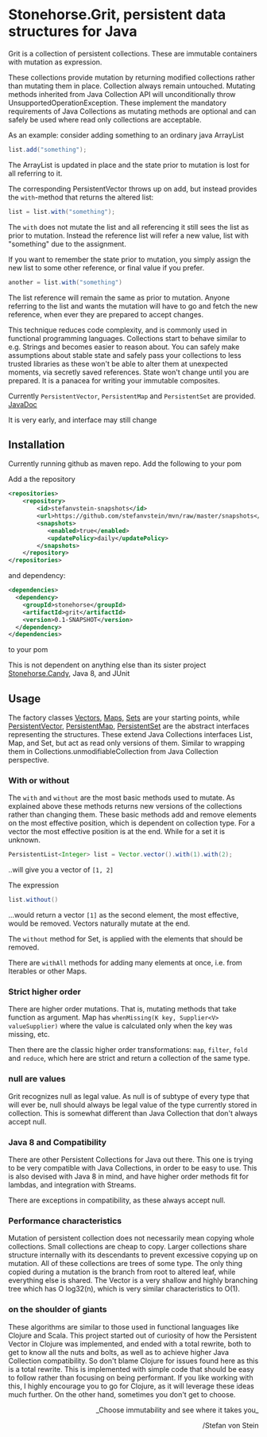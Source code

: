 
# Stonehorse.Grit, persistent data structures for Java

Grit is a collection of persistent collections. These are immutable containers with mutation as expression. 

These collections provide mutation by returning modified collections rather than mutating them in place. Collection always remain untouched. Mutating methods inherited from Java Collection API will unconditionally throw UnsupportedOperationException. These implement the mandatory requirements of Java Collections as mutating methods are optional and can safely be used where read only collections are acceptable. 

As an example: consider adding something to an ordinary java ArrayList
```java
list.add("something");
```
The ArrayList is updated in place and the state prior to mutation is lost for all referring to it. 

The corresponding PersistentVector throws up on add, but instead provides the `with`-method that returns the altered list:
```java
list = list.with("something");
```
The `with` does not mutate the list and all referencing it still sees the list as prior to mutation. Instead the reference list will refer a new value, list with "something" due to the assignment. 

If you want to remember the state prior to mutation, you simply assign the new list to some other reference, or final value if you prefer.
```java
another = list.with("something")
```
The list reference will remain the same as prior to mutation. Anyone referring to the list and wants the mutation will have to go and fetch the new reference, when ever they are prepared to accept changes.

This technique reduces code complexity, and is commonly used in functional programming languages. Collections start to behave similar to e.g. Strings and becomes easier to reason about. You can safely make assumptions about stable state and safely pass your collections to less trusted libraries as these won't be able to alter them at unexpected moments, via secretly saved references. State won't change until you are prepared. It is a panacea for writing your immutable composites.


Currently `PersistentVector`, `PersistentMap` and `PersistentSet` are provided. [JavaDoc](https://stefanvstein.github.io/stonehorse.grit/index.html)

It is very early, and interface may still change

## Installation

Currently running github as maven repo. Add the following to your pom

Add a the repository
```xml
<repositories>
    <repository>
        <id>stefanvstein-snapshots</id>
        <url>https://github.com/stefanvstein/mvn/raw/master/snapshots</url>
        <snapshots>
           <enabled>true</enabled>
           <updatePolicy>daily</updatePolicy>
        </snapshots>
    </repository>
</repositories>
```

and dependency:
```xml
<dependencies>
  <dependency>
    <groupId>stonehorse</groupId>
    <artifactId>grit</artifactId>
    <version>0.1-SNAPSHOT</version>
  </dependency>
</dependencies>
```
to your pom

This is not dependent on anything else than its sister project [Stonehorse.Candy](https://github.com/stefanvstein/stonehorse.candy), Java 8, and JUnit

## Usage

The factory classes [Vectors](https://stefanvstein.github.io/stonehorse.grit/stonehorse/grit/Vectors.html), [Maps](https://stefanvstein.github.io/stonehorse.grit/stonehorse/grit/Maps.html), [Sets](https://stefanvstein.github.io/stonehorse.grit/stonehorse/grit/Sets.html) are your starting points, while [PersistentVector](https://stefanvstein.github.io/stonehorse.grit/stonehorse/grit/PersistentVector.html), [PersistentMap](https://stefanvstein.github.io/stonehorse.grit/stonehorse/grit/PersistentMap.html), [PersistentSet](https://stefanvstein.github.io/stonehorse.grit/stonehorse/grit/PersistentSet.html) are the abstract interfaces representing the structures. These extend Java Collections interfaces List, Map, and Set, but act as read only versions of them. Similar to wrapping them in Collections.unmodifiableCollection from Java Collection perspective.

### With or without

The `with` and `without` are the most basic methods used to mutate. As explained above these methods returns new versions of the collections rather than changing them. These basic methods add and remove elements on the most effective position, which is dependent on collection type. For a vector the most effective position is at the end. While for a set it is unknown.

```java
PersistentList<Integer> list = Vector.vector().with(1).with(2);
```
..will give you a vector of `[1, 2]`

The expression 
```java
list.without()
```
...would return a vector `[1]` as the second element, the most effective, would be removed. Vectors naturally mutate at the end.

The `without` method for Set, is applied with the elements that should be removed. 

There are `withAll` methods for adding many elements at once, i.e. from Iterables or other Maps. 


### Strict higher order

There are higher order mutations. That is, mutating methods that take function as argument. Map has `whenMissing(K key, Supplier<V> valueSupplier)` where the value is calculated only when the key was missing, etc.

Then there are the classic higher order transformations: `map`, `filter`, `fold` and `reduce`, which here are strict and return a collection of the same type.

### null are values

Grit recognizes null as legal value. As null is of subtype of every type that will ever be, null should always be legal value of the type currently stored in collection. This is somewhat different than Java Collection that don't always accept null.

### Java 8 and Compatibility

There are other Persistent Collections for Java out there. This one is trying to be very compatible with Java Collections, in order to be easy to use. This is also devised with Java 8 in mind, and have higher order methods fit for lambdas, and integration with Streams.

There are exceptions in compatibility, as these always accept null.

### Performance characteristics 

Mutation of persistent collection does not necessarily mean copying whole collections. Small collections are cheap to copy. Larger collections share structure internally with its descendants to prevent excessive copying up on mutation. All of these collections are trees of some type. The only thing copied during a mutation is the branch from root to altered leaf, while everything else is shared. The Vector is a very shallow and highly branching tree which has O log32(n), which is very similar characteristics to O(1).

### on the shoulder of giants

These algorithms are similar to those used in functional languages like Clojure and Scala. This project started out of curiosity of how the Persistent Vector in Clojure was implemented, and ended with a total rewrite, both to get to know all the nuts and bolts, as well as to achieve higher Java Collection compatibility. So don't blame Clojure for issues found here as this is a total rewrite. This is implemented with simple code that should be easy to follow rather than focusing on being performant. If you like working with this, I highly encourage you to go for Clojure, as it will leverage these ideas much further. On the other hand, sometimes you don't get to choose.

 <div align="right">
_Choose immutability and see where it takes you_

 /Stefan von Stein
</div> 

